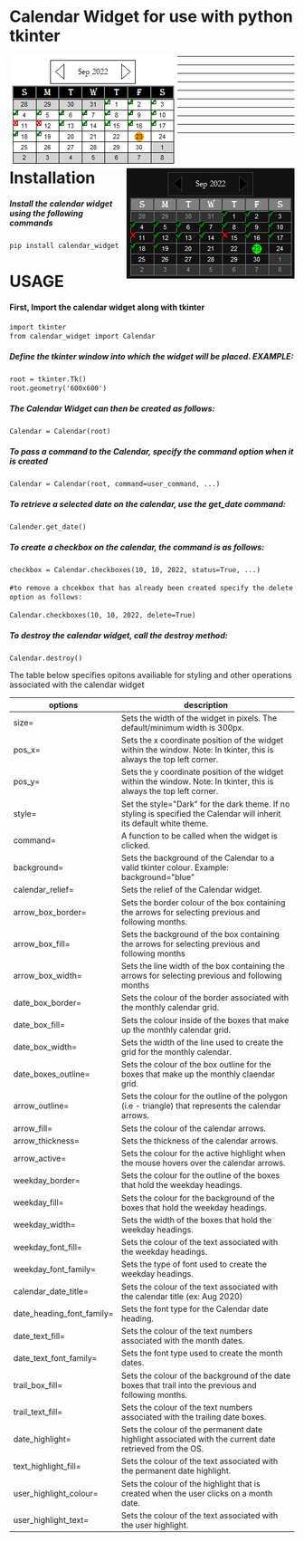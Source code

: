 # Calendar Widget for use with python tkinter

<img align="left" src="https://github.com/Spartanlasergun/calendar_widget/blob/main/README_info/Calendar%20-%20Light%20Theme.png?raw=true">
<img align="right" src="https://github.com/Spartanlasergun/calendar_widget/blob/main/README_info/Calendar%20-%20Dark%20Theme.png?raw=true">

------

------

------

------

------

------

------

------

------

------

# Installation

##### Install the calendar widget using the following commands
```
pip install calendar_widget
```

# USAGE

#### First, Import the calendar widget along with tkinter
```
import tkinter
from calendar_widget import Calendar
```

##### Define the tkinter window into which the widget will be placed. EXAMPLE:
```
root = tkinter.Tk()
root.geometry('600x600')
```

##### The Calendar Widget can then be created as follows:
```
Calendar = Calendar(root)
```

##### To pass a command to the Calendar, specify the command option when it is created
```
Calendar = Calendar(root, command=user_command, ...)
```

##### To retrieve a selected date on the calendar, use the get_date command:
```
Calender.get_date()
```

##### To create a checkbox on the calendar, the command is as follows:
```
checkbox = Calendar.checkboxes(10, 10, 2022, status=True, ...)

#to remove a chcekbox that has already been created specify the delete option as follows:

Calendar.checkboxes(10, 10, 2022, delete=True)
```

##### To destroy the calendar widget, call the destroy method:
```
Calendar.destroy()
```


The table below specifies opitons availiable for styling and other operations associated with the calendar widget

| options | description |
| ------- | ----------- |
| size= | Sets the width of the widget in pixels. The default/minimum width is 300px. |
| pos_x= | Sets the x coordinate position of the widget within the window. Note: In tkinter, this is always the top left corner. |
| pos_y= | Sets the y coordinate position of the widget within the window. Note: In tkinter, this is always the top left corner. |
| style= | Set the style="Dark" for the dark theme. If no styling is specified the Calendar will inherit its default white theme. |
| command= | A function to be called when the widget is clicked. |
| background= | Sets the background of the Calendar to a valid tkinter colour. Example: background="blue" |
| calendar_relief= | Sets the relief of the Calendar widget. |
| arrow_box_border= | Sets the border colour of the box containing the arrows for selecting previous and following months. |
| arrow_box_fill= | Sets the background of the box containing the arrows for selecting previous and following months |
| arrow_box_width= | Sets the line width of the box containing the arrows for selecting previous and following months |
| date_box_border= | Sets the colour of the border associated with the monthly calendar grid. |
| date_box_fill= | Sets the colour inside of the boxes that make up the monthly calendar grid. |
| date_box_width= | Sets the width of the line used to create the grid for the monthly calendar. |
| date_boxes_outline= | Sets the colour of the box outline for the boxes that make up the monthly claendar grid. |
| arrow_outline= | Sets the colour for the outline of the polygon (i.e - triangle) that represents the calendar arrows. |
| arrow_fill= | Sets the colour of the calendar arrows. |
| arrow_thickness= | Sets the thickness of the calendar arrows. |
| arrow_active= | Sets the colour for the active highlight when the mouse hovers over the calendar arrows. |
| weekday_border= | Sets the colour for the outline of the boxes that hold the weekday headings. |
| weekday_fill= | Sets the colour for the background of the boxes that hold the weekday headings. |
| weekday_width= | Sets the width of the boxes that hold the weekday headings. |
| weekday_font_fill= | Sets the colour of the text associated with the weekday headings. |
| weekday_font_family= | Sets the type of font used to create the weekday headings. |
| calendar_date_title= | Sets the colour of the text associated with the calendar title (ex: Aug 2020) |
| date_heading_font_family= | Sets the font type for the Calendar date heading. |
| date_text_fill= | Sets the colour of the text numbers associated with the month dates. |
| date_text_font_family= | Sets the font type used to create the month dates. |
| trail_box_fill= | Sets the colour of the background of the date boxes that trail into the previous and following months. |
| trail_text_fill= | Sets the colour of the text numbers associated with the trailing date boxes. |
| date_highlight= | Sets the colour of the permanent date highlight associated with the current date retrieved from the OS. |
| text_highlight_fill= | Sets the colour of the text associated with the permanent date highlight. |
| user_highlight_colour= | Sets the colour of the highlight that is created when the user clicks on a month date. |
| user_highlight_text= | Sets the colour of the text associated with the user highlight. |

